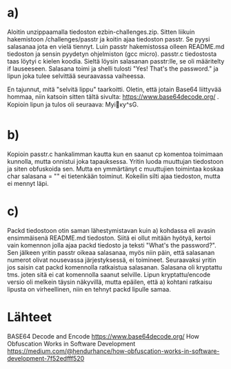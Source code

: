 # a)
Aloitin unzippaamalla tiedoston ezbin-challenges.zip. Sitten liikuin hakemistoon /challenges/passtr ja koitin ajaa tiedoston passtr. Se pyysi salasanaa jota en vielä tiennyt. Luin passtr hakemistossa olleen README.md tiedoston ja sensin pyydetyn ohjelmiston (gcc micro). passtr.c tiedostosta taas löytyi c kielen koodia. Sieltä löysin salasanan passtr:lle, se oli määritelty if lauseeseen. Salasana toimi ja shelli tulosti "Yes! That's the password." ja lipun joka tulee selvittää seuraavassa vaiheessa.

En tajunnut, mitä "selvitä lippu" taarkoitti. Oletin, että jotain Base64 liittyvää hommaa, niin katsoin sitten tältä sivulta: https://www.base64decode.org/ . Kopioin lipun ja tulos oli seuraava: Myiκy^sG.

# b)

Kopioin passtr.c hankalimman kautta kun en saanut cp komentoa toimimaan kunnolla, mutta onnistui joka tapauksessa. Yritin luoda muuttujan tiedostoon ja siten obfuskoida sen. Mutta en ymmärtänyt c muuttujien toimintaa koskaa char salasana = "" ei tietenkään toiminut. Kokeilin silti ajaa tiedoston, mutta ei mennyt läpi.

# c)

Packd tiedostoon otin saman lähestymistavan kuin a) kohdassa eli avasin ensimmäisenä README.md tiedoston. Siitä ei ollut mitään hyötyä, kertoi vain komennon jolla ajaa packd tiedosto ja teksti "What's the password?". Sen jälkeen yritin passtr oikeaa salasanaa, myös niin päin, että salasanan numerot olivat nousevassa järjestyksessä, ei toimineet. Seuraavaksi yritin jos saisin cat packd komennolla ratkaistua salasanan. Salasana oli kryptattu tms. joten sitä ei cat komennolla saanut selville. Lipun kryptattu/encode versio oli melkein täysin näkyvillä, mutta epäilen, että a) kohtani ratkaisu lipusta on virheellinen, niin en tehnyt packd lipulle samaa.

# Lähteet
BASE64 Decode and Encode https://www.base64decode.org/
How Obfuscation Works in Software Development https://medium.com/@hendurhance/how-obfuscation-works-in-software-development-7f52edfff520
